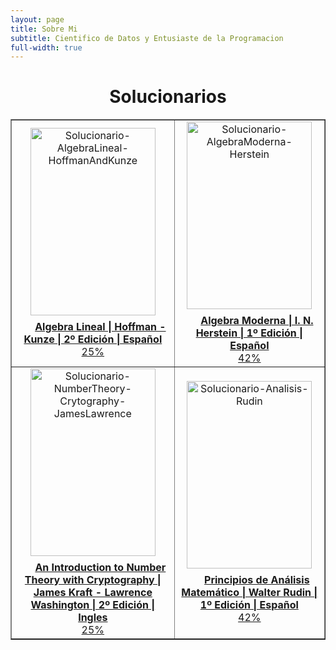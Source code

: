 ```yaml
---
layout: page
title: Sobre Mi
subtitle: Cientifico de Datos y Entusiaste de la Programacion
full-width: true
---
```


# <center>Solucionarios</center>

<table id="repo-table" border="1" class="table">
<tbody>
<tr>
    <td id="Solucionario-AlgebraLineal-HoffmanAndKunze"><center><a href="#">
      <img alt="Solucionario-AlgebraLineal-HoffmanAndKunze" width="200" height="300" style="object-fit: contain;" src="https://m.media-amazon.com/images/I/41m-Ry35hyL.jpg">
      <div style="margin-top: 0.5rem"><i class="fa fa-star"></i><span class="stars" style="margin-right: 1rem; margin-left: 0.5rem"></span><b>Algebra Lineal | Hoffman - Kunze | 2º Edición | Español</b></div>
      <div class="progress" tyle="height: 3px;">
  <div class="progress-bar" role="progressbar" style="width: 25%;" aria-valuenow="25" aria-valuemin="0" aria-valuemax="100">25%</div>
</div></a>
    </center></td>
    <td id="Solucionario-AlgebraModerna-Herstein"><center>
      <a href="#"><img alt="Solucionario-AlgebraModerna-Herstein" width="200" height="300" style="object-fit: contain;" src="https://m.media-amazon.com/images/I/81AKgAMMxEL.jpg">
      <div style="margin-top: 0.5rem"><i class="fa fa-star"></i><span class="stars" style="margin-right: 1rem; margin-left: 0.5rem"></span><b>Algebra Moderna |  I. N. Herstein | 1º Edición | Español</b></div>
      <div class="progress" tyle="height: 3px;">
  <div class="progress-bar" role="progressbar" style="width: 42%;" aria-valuenow="25" aria-valuemin="0" aria-valuemax="100">42%</div>
</div>
    </a></center></td>
</tr>
<tr>
    <td id="Solucionario-NumberTheory-Crytography-JamesLawrence"><center><a href="#">
      <img alt="Solucionario-NumberTheory-Crytography-JamesLawrence" width="200" height="300" style="object-fit: contain;" src="https://m.media-amazon.com/images/I/41hTjUcqYJL.jpg">
      <div style="margin-top: 0.5rem"><i class="fa fa-star"></i><span class="stars" style="margin-right: 1rem; margin-left: 0.5rem"></span><b>An Introduction to Number Theory with Cryptography |  James Kraft - Lawrence Washington | 2º Edición | Ingles</b></div>
      <div class="progress" tyle="height: 3px;">
  <div class="progress-bar" role="progressbar" style="width: 25%;" aria-valuenow="25" aria-valuemin="0" aria-valuemax="100">25%</div>
</div></a>
    </center></td>
    <td id="Solucionario-Analisis-Rudin"><center>
      <a href="#"><img alt="Solucionario-Analisis-Rudin" width="200" height="300" style="object-fit: contain;" src="https://images.cdn3.buscalibre.com/fit-in/360x360/8d/0b/8d0bb86e705e0c74cbe779a05bc27e21.jpg">
      <div style="margin-top: 0.5rem"><i class="fa fa-star"></i><span class="stars" style="margin-right: 1rem; margin-left: 0.5rem"></span><b>Principios de Análisis Matemático |  Walter Rudin | 1º Edición | Español</b></div>
      <div class="progress" tyle="height: 3px;">
  <div class="progress-bar" role="progressbar" style="width: 42%;" aria-valuenow="25" aria-valuemin="0" aria-valuemax="100">42%</div>
</div>
    </a></center></td>
</tr>
</tbody>
